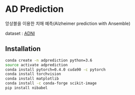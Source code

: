 # AD Prediction

앙상블을 이용한 치매 예측(Alzheimer prediction with Ansemble)

dataset : [ADNI](http://adni.loni.usc.edu/)


## Installation
```sh
conda create -n adprediction python=3.6
source activate adprediction
conda install pytorch=0.4.0 cuda90 -c pytorch
conda install torchvision
conda install matplotlib
conda install -c conda-forge scikit-image
pip install nibabel
```
